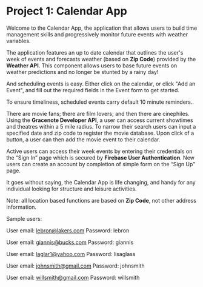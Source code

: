 # Project 1: Calendar App

Welcome to the Calendar App, the application that allows users to build time management skills and progressively monitor future events with weather variables.

The application features an up to date calendar that outlines the user's week of events and forecasts weather (based on <b>Zip Code</b>) provided by the <b>Weather API</b>. This component allows users to base future events on weather predictions and no longer be stunted by a rainy day! 

And scheduling events is easy.  Either click on the calendar, or click "Add an Event", and fill out the required fields in the Event form to get started. 

To ensure timeliness, scheduled events carry default 10 minute reminders.. 

There are movie fans; there are film lovers; and then there are cinephiles. Using the <b>Gracenote Developer API</b>, a user can access current showtimes and theatres within a 5 mile radius. To narrow their search users can input a specified date and zip code to register the movie database. Upon click of a button, a user can then add the movie event to their calendar.

Active users can access their week events by entering their credentials on the “Sign In” page which is secured by <b>Firebase User Authentication</b>. New users can create an account by completion of simple form on the “Sign Up” page.


It goes without saying, the Calendar App is life changing, and handy for any individual looking for structure and leisure activities.

Note: all location based functions are based on <b>Zip Code</b>, not other address information.  

Sample users:

User email: lebron@lakers.com
Password: lebron

User email: giannis@bucks.com
Password: giannis

User email: laglar1@yahoo.com
Password: lisaglass

User email: johnsmith@gmail.com
Password: johnsmith

User email: willsmith@gmail.com
Password: willsmith